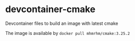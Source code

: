 # devcontainer-cmake
Devcontainer files to build an image with latest cmake

The image is available by `docker pull mhmrhm/cmake:3.25.2`
